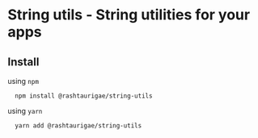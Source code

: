 # String utils - String utilities for your apps

## Install

using `npm`

```console
  npm install @rashtaurigae/string-utils
```

using `yarn`

```console
  yarn add @rashtaurigae/string-utils
```
